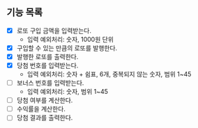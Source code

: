 ## 기능 목록
- [x] 로또 구입 금액을 입력받는다.
  - 입력 예외처리: 숫자, 1000원 단위
- [x] 구입할 수 있는 만큼의 로또를 발행한다.
- [x] 발행한 로또를 출력한다.
- [x] 당첨 번호를 입력받는다.
  - 입력 예외처리: 숫자 + 쉼표, 6개, 중복되지 않는 숫자, 범위 1~45
- [ ] 보너스 번호를 입력받는다.
  - 입력 예외처리: 숫자, 범위 1~45
- [ ] 당첨 여부를 계산한다.
- [ ] 수익률을 계산한다.
- [ ] 당첨 결과를 출력한다.